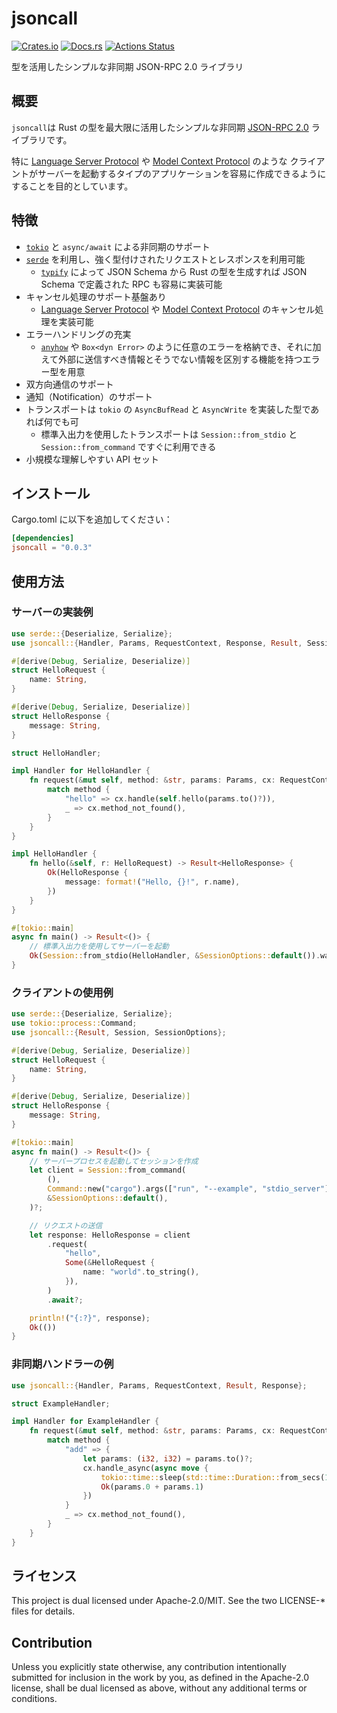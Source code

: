 # jsoncall

[![Crates.io](https://img.shields.io/crates/v/jsoncall.svg)](https://crates.io/crates/jsoncall)
[![Docs.rs](https://docs.rs/jsoncall/badge.svg)](https://docs.rs/jsoncall/)
[![Actions Status](https://github.com/frozenlib/jsoncall/workflows/CI/badge.svg)](https://github.com/frozenlib/jsoncall/actions)

型を活用したシンプルな非同期 JSON-RPC 2.0 ライブラリ

## 概要

`jsoncall`は Rust の型を最大限に活用したシンプルな非同期 [JSON-RPC 2.0] ライブラリです。

特に [Language Server Protocol] や [Model Context Protocol] のような
クライアントがサーバーを起動するタイプのアプリケーションを容易に作成できるようにすることを目的としています。

## 特徴

- [`tokio`] と `async/await` による非同期のサポート
- [`serde`] を利用し、強く型付けされたリクエストとレスポンスを利用可能
  - [`typify`] によって JSON Schema から Rust の型を生成すれば JSON Schema で定義された RPC も容易に実装可能
- キャンセル処理のサポート基盤あり
  - [Language Server Protocol] や [Model Context Protocol] のキャンセル処理を実装可能
- エラーハンドリングの充実
  - [`anyhow`] や `Box<dyn Error>` のように任意のエラーを格納でき、それに加えて外部に送信すべき情報とそうでない情報を区別する機能を持つエラー型を用意
- 双方向通信のサポート
- 通知（Notification）のサポート
- トランスポートは `tokio` の `AsyncBufRead` と `AsyncWrite` を実装した型であれば何でも可
  - 標準入出力を使用したトランスポートは `Session::from_stdio` と `Session::from_command` ですぐに利用できる
- 小規模な理解しやすい API セット

## インストール

Cargo.toml に以下を追加してください：

```toml
[dependencies]
jsoncall = "0.0.3"
```

## 使用方法

### サーバーの実装例

```rust
use serde::{Deserialize, Serialize};
use jsoncall::{Handler, Params, RequestContext, Response, Result, Session, SessionOptions};

#[derive(Debug, Serialize, Deserialize)]
struct HelloRequest {
    name: String,
}

#[derive(Debug, Serialize, Deserialize)]
struct HelloResponse {
    message: String,
}

struct HelloHandler;

impl Handler for HelloHandler {
    fn request(&mut self, method: &str, params: Params, cx: RequestContext) -> Result<Response> {
        match method {
            "hello" => cx.handle(self.hello(params.to()?)),
            _ => cx.method_not_found(),
        }
    }
}

impl HelloHandler {
    fn hello(&self, r: HelloRequest) -> Result<HelloResponse> {
        Ok(HelloResponse {
            message: format!("Hello, {}!", r.name),
        })
    }
}

#[tokio::main]
async fn main() -> Result<()> {
    // 標準入出力を使用してサーバーを起動
    Ok(Session::from_stdio(HelloHandler, &SessionOptions::default()).wait().await?)
}
```

### クライアントの使用例

```rust
use serde::{Deserialize, Serialize};
use tokio::process::Command;
use jsoncall::{Result, Session, SessionOptions};

#[derive(Debug, Serialize, Deserialize)]
struct HelloRequest {
    name: String,
}

#[derive(Debug, Serialize, Deserialize)]
struct HelloResponse {
    message: String,
}

#[tokio::main]
async fn main() -> Result<()> {
    // サーバープロセスを起動してセッションを作成
    let client = Session::from_command(
        (),
        Command::new("cargo").args(["run", "--example", "stdio_server"]),
        &SessionOptions::default(),
    )?;

    // リクエストの送信
    let response: HelloResponse = client
        .request(
            "hello",
            Some(&HelloRequest {
                name: "world".to_string(),
            }),
        )
        .await?;

    println!("{:?}", response);
    Ok(())
}
```

### 非同期ハンドラーの例

```rust
use jsoncall::{Handler, Params, RequestContext, Result, Response};

struct ExampleHandler;

impl Handler for ExampleHandler {
    fn request(&mut self, method: &str, params: Params, cx: RequestContext) -> Result<Response> {
        match method {
            "add" => {
                let params: (i32, i32) = params.to()?;
                cx.handle_async(async move {
                    tokio::time::sleep(std::time::Duration::from_secs(1)).await;
                    Ok(params.0 + params.1)
                })
            }
            _ => cx.method_not_found(),
        }
    }
}
```

## ライセンス

This project is dual licensed under Apache-2.0/MIT. See the two LICENSE-\* files for details.

## Contribution

Unless you explicitly state otherwise, any contribution intentionally submitted for inclusion in the work by you, as defined in the Apache-2.0 license, shall be dual licensed as above, without any additional terms or conditions.

[JSON-RPC 2.0]: https://www.jsonrpc.org/specification
[`tokio`]: https://github.com/tokio-rs/tokio
[`serde`]: https://github.com/serde-rs/serde
[`typify`]: https://github.com/oxidecomputer/typify
[`anyhow`]: https://github.com/dtolnay/anyhow
[Language Server Protocol]: https://microsoft.github.io/language-server-protocol/
[Model Context Protocol]: https://modelcontextprotocol.io/introduction
